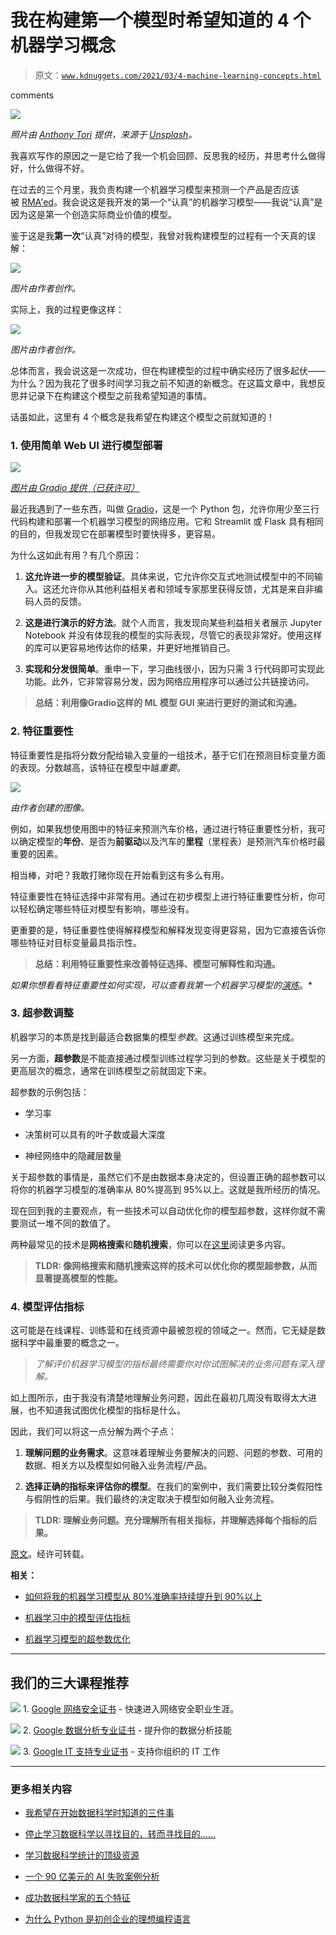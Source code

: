 # 我在构建第一个模型时希望知道的 4 个机器学习概念

> 原文：[`www.kdnuggets.com/2021/03/4-machine-learning-concepts.html`](https://www.kdnuggets.com/2021/03/4-machine-learning-concepts.html)

comments

![](img/f3e4c5afe5eb26c64bb410bd38c947de.png)

*照片由 [Anthony Tori](https://unsplash.com/@anthonytori?utm_source=unsplash&utm_medium=referral&utm_content=creditCopyText) 提供，来源于 [Unsplash](https://unsplash.com/s/photos/thinking?utm_source=unsplash&utm_medium=referral&utm_content=creditCopyText)。*

我喜欢写作的原因之一是它给了我一个机会回顾、反思我的经历，并思考什么做得好，什么做得不好。

在过去的三个月里，我负责构建一个机器学习模型来预测一个产品是否应该被 [RMA'ed](https://en.wikipedia.org/wiki/Return_merchandise_authorization)。我会说这是我开发的第一个“认真”的机器学习模型——我说“认真”是因为这是第一个创造实际商业价值的模型。

鉴于这是我**第一次**“认真”对待的模型，我曾对我构建模型的过程有一个天真的误解：

![](img/19f8e9274e514a717bd43f8f86cf6d6f.png)

*图片由作者创作。*

实际上，我的过程更像这样：

![](img/2816a854c6a33c2e0ef6ec9bc9317aef.png)

*图片由作者创作。*

总体而言，我会说这是一次成功，但在构建模型的过程中确实经历了很多起伏——为什么？因为我花了很多时间学习我之前不知道的新概念。在这篇文章中，我想反思并记录下在构建这个模型之前我希望知道的事情。

话虽如此，这里有 4 个概念是我希望在构建这个模型之前就知道的！

### 1. 使用简单 Web UI 进行模型部署

![](img/94e8712acdfa4133f6473b104aac7c21.png)

*[图片由 Gradio 提供（已获许可）](https://www.gradio.app/hub/aliabid94/hub-titanic)*

最近我遇到了一些东西，叫做 [Gradio](https://www.gradio.app/)，这是一个 Python 包，允许你用少至三行代码构建和部署一个机器学习模型的网络应用。它和 Streamlit 或 Flask 具有相同的目的，但我发现它在部署模型时要快得多，更容易。

为什么这如此有用？有几个原因：

1.  **这允许进一步的模型验证**。具体来说，它允许你交互式地测试模型中的不同输入。这还允许你从其他利益相关者和领域专家那里获得反馈，尤其是来自非编码人员的反馈。

1.  **这是进行演示的好方法**。就个人而言，我发现向某些利益相关者展示 Jupyter Notebook 并没有体现我的模型的实际表现，尽管它的表现非常好。使用这样的库可以更容易地传达你的结果，并更好地推销自己。

1.  **实现和分发很简单**。重申一下，学习曲线很小，因为只需 3 行代码即可实现此功能。此外，它非常容易分发，因为网络应用程序可以通过公共链接访问。

> **总结：利用像****Gradio****这样的 ML 模型 GUI 来进行更好的测试和沟通。**

### 2\. 特征重要性

特征重要性是指将分数分配给输入变量的一组技术，基于它们在预测目标变量方面的表现。分数越高，该特征在模型中越*重要*。

![](img/17e98d4217cdb76aab8ce19aa1b68529.png)

*由作者创建的图像。*

例如，如果我想使用图中的特征来预测汽车价格，通过进行特征重要性分析，我可以确定模型的**年份**、是否为**前驱动**以及汽车的**里程**（里程表）是预测汽车价格时最重要的因素。

相当棒，对吧？我敢打赌你现在开始看到这有多么有用。

特征重要性在特征选择中非常有用。通过在初步模型上进行特征重要性分析，你可以轻松确定哪些特征对模型有影响，哪些没有。

更重要的是，特征重要性使得解释模型和解释发现变得更容易，因为它直接告诉你哪些特征对目标变量最具指示性。

> **总结：利用特征重要性来改善特征选择、模型可解释性和沟通。**

*如果你想看看特征重要性如何实现，可以查看我第一个机器学习模型的[演练](https://towardsdatascience.com/a-machine-learning-project-predicting-used-car-prices-efbc4d2a4998#eced)*。*

### 3\. 超参数调整

机器学习的本质是找到最适合数据集的模型*参数*。这通过训练模型来完成。

另一方面，**超参数**是不能直接通过模型训练过程学习到的参数。这些是关于模型的更高层次的概念，通常在训练模型之前就固定下来。

超参数的示例包括：

+   学习率

+   决策树可以具有的叶子数或最大深度

+   神经网络中的隐藏层数量

关于超参数的事情是，虽然它们不是由数据本身决定的，但设置正确的超参数可以将你的机器学习模型的准确率从 80%提高到 95%以上。这就是我所经历的情况。

现在回到我的主要观点，有一些技术可以自动优化你的模型超参数，这样你就不需要测试一堆不同的数值了。

两种最常见的技术是**网格搜索**和**随机搜索**，你可以在[这里](https://machinelearningmastery.com/hyperparameter-optimization-with-random-search-and-grid-search/)阅读更多内容。

> **TLDR: 像网格搜索和随机搜索这样的技术可以优化你的模型超参数，从而显著提高模型的性能。**

### 4\. 模型评估指标

这可能是在线课程、训练营和在线资源中最被忽视的领域之一。然而，它无疑是数据科学中最重要的概念之一。

> *了解评价机器学习模型的指标最终需要你对你试图解决的业务问题有深入理解。*

如上图所示，由于我没有清楚地理解业务问题，因此在最初几周没有取得太大进展，也不知道我试图优化模型的指标是什么。

因此，我们可以将这一点分解为两个子点：

1.  **理解问题的业务需求**。这意味着理解业务要解决的问题、问题的参数、可用的数据、相关方以及模型如何融入业务流程/产品。

1.  **选择正确的指标来评估你的模型**。在我们的案例中，我们需要比较分类假阳性与假阴性的后果。我们最终的决定取决于模型如何融入业务流程。

> **TLDR: 理解业务问题。充分理解所有相关指标，并理解选择每个指标的后果。**

[原文](https://towardsdatascience.com/4-machine-learning-concepts-i-wish-i-knew-when-i-built-my-first-model-3b8ca9506451)。经许可转载。

**相关：**

+   [如何将我的机器学习模型从 80%准确率持续提升到 90%以上](https://www.kdnuggets.com/2020/09/improve-machine-learning-models-accuracy.html)

+   [机器学习中的模型评估指标](https://www.kdnuggets.com/2020/05/model-evaluation-metrics-machine-learning.html)

+   [机器学习模型的超参数优化](https://www.kdnuggets.com/2020/05/hyperparameter-optimization-machine-learning-models.html)

* * *

## 我们的三大课程推荐

![](img/0244c01ba9267c002ef39d4907e0b8fb.png) 1\. [Google 网络安全证书](https://www.kdnuggets.com/google-cybersecurity) - 快速进入网络安全职业生涯。

![](img/e225c49c3c91745821c8c0368bf04711.png) 2\. [Google 数据分析专业证书](https://www.kdnuggets.com/google-data-analytics) - 提升你的数据分析技能

![](img/0244c01ba9267c002ef39d4907e0b8fb.png) 3\. [Google IT 支持专业证书](https://www.kdnuggets.com/google-itsupport) - 支持你组织的 IT 工作

* * *

### 更多相关内容

+   [我希望在开始数据科学时知道的三件事](https://www.kdnuggets.com/2023/01/3-things-wish-knew-started-data-science.html)

+   [停止学习数据科学以寻找目的，转而寻找目的……](https://www.kdnuggets.com/2021/12/stop-learning-data-science-find-purpose.html)

+   [学习数据科学统计的顶级资源](https://www.kdnuggets.com/2021/12/springboard-top-resources-learn-data-science-statistics.html)

+   [一个 90 亿美元的 AI 失败案例分析](https://www.kdnuggets.com/2021/12/9b-ai-failure-examined.html)

+   [成功数据科学家的五个特征](https://www.kdnuggets.com/2021/12/5-characteristics-successful-data-scientist.html)

+   [为什么 Python 是初创企业的理想编程语言](https://www.kdnuggets.com/2021/12/makes-python-ideal-programming-language-startups.html)
